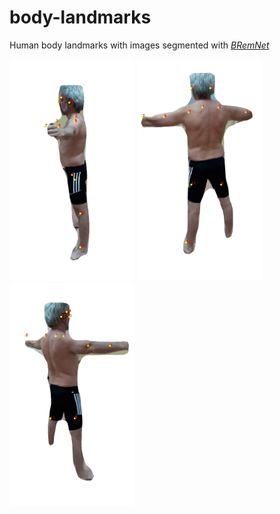 # body-landmarks
Human body landmarks with images segmented with [*BRemNet*](https://doi.org/10.3390/jimaging6090094)

<img src="results/C028-118_landmarks.jpg" width="200"/> <img src="results/C028-192_landmarks.jpg" width="200"/> <img src="results/C028-270_landmarks.jpg" width="200"/> 
